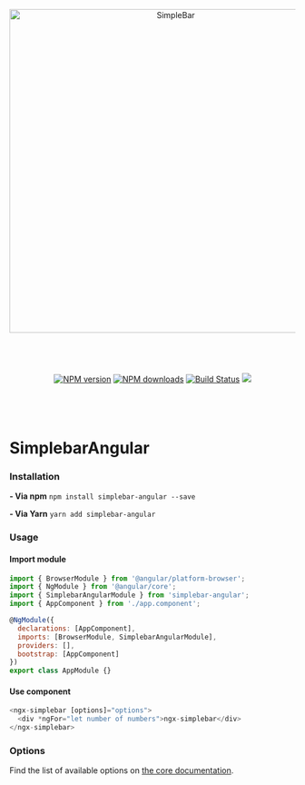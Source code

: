 <p align="center">
  <img src="https://user-images.githubusercontent.com/527559/66231995-3cd0c380-e6be-11e9-8782-c50c834aac93.png" width="570"  alt="SimpleBar" />
</p>
<br/>
<p align="center" style="margin: 40px;">
  <a href="https://npmjs.org/package/simplebar-angular"><img alt="NPM version" src="https://img.shields.io/npm/v/simplebar.svg?style=flat-square" /></a>
  <a href="https://npmjs.org/package/simplebar-angular"><img alt="NPM downloads" src="https://img.shields.io/npm/dm/simplebar.svg?style=flat-square"></a>
  <a href="https://travis-ci.org/grsmto/simplebar"><img alt="Build Status" src="https://img.shields.io/travis/grsmto/simplebar/master.svg?style=flat-square" /></a>
  <a href="https://automate.browserstack.com/public-build/amtTU2pEa1FjNmpabTBCbUh2b3FpbFZQaXhNd1Q3bEg0L1dlSzd2SGN2Zz0tLWpjK1ZwWWRNWnVGQWI4OXphWGRISEE9PQ==--39b14340be576db5bd01b020627cd17414003bfb%"><img src='https://automate.browserstack.com/badge.svg?badge_key=amtTU2pEa1FjNmpabTBCbUh2b3FpbFZQaXhNd1Q3bEg0L1dlSzd2SGN2Zz0tLWpjK1ZwWWRNWnVGQWI4OXphWGRISEE9PQ==--39b14340be576db5bd01b020627cd17414003bfb%'/></a>
</p>
<br/>

# SimplebarAngular

### Installation

**- Via npm**
`npm install simplebar-angular --save`

**- Via Yarn**
`yarn add simplebar-angular`

### Usage

#### Import module

```js
import { BrowserModule } from '@angular/platform-browser';
import { NgModule } from '@angular/core';
import { SimplebarAngularModule } from 'simplebar-angular';
import { AppComponent } from './app.component';

@NgModule({
  declarations: [AppComponent],
  imports: [BrowserModule, SimplebarAngularModule],
  providers: [],
  bootstrap: [AppComponent]
})
export class AppModule {}
```

#### Use component

```js
<ngx-simplebar [options]="options">
  <div *ngFor="let number of numbers">ngx-simplebar</div>
</ngx-simplebar>
```

### Options

Find the list of available options on [the core documentation](https://github.com/Grsmto/simplebar/blob/master/packages/simplebar/README.md#options).
